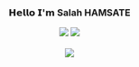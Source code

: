 <div align="center">
<H3/>𝗛𝗲𝗹𝗹𝗼 𝗜'𝗺 Salah HAMSATE
  
[![](https://img.shields.io/badge/-@Bigby.-%231DA1F2?style=flat-square&logo=twitter&logoColor=ffffff)](https://twitter.com/Salah_HT)
[![](https://img.shields.io/badge/-@Bigby.-%23181717?style=flat-square&logo=github)](https://github.com/SalaHmT)
</div>
<div align="center">
  <a href=""><img src="https://drh.ma/wp-content/uploads/2022/03/1337-768x397.jpg" /></a>

</div>



  


